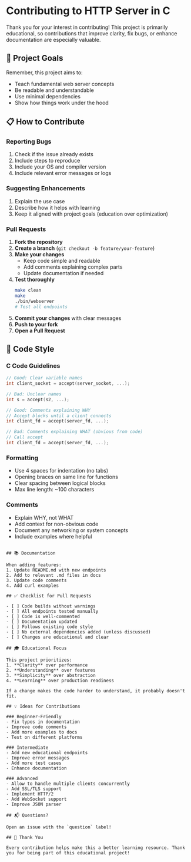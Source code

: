 # Contributing to HTTP Server in C

Thank you for your interest in contributing! This project is primarily educational, so contributions that improve clarity, fix bugs, or enhance documentation are especially valuable.

## 🎯 Project Goals

Remember, this project aims to:
- Teach fundamental web server concepts
- Be readable and understandable
- Use minimal dependencies
- Show how things work under the hood

## 📋 How to Contribute

### Reporting Bugs

1. Check if the issue already exists
2. Include steps to reproduce
3. Include your OS and compiler version
4. Include relevant error messages or logs

### Suggesting Enhancements

1. Explain the use case
2. Describe how it helps with learning
3. Keep it aligned with project goals (education over optimization)

### Pull Requests

1. **Fork the repository**
2. **Create a branch** (`git checkout -b feature/your-feature`)
3. **Make your changes**
   - Keep code simple and readable
   - Add comments explaining complex parts
   - Update documentation if needed
4. **Test thoroughly**
   ```bash
   make clean
   make
   ./bin/webserver
   # Test all endpoints
   ```
5. **Commit your changes** with clear messages
6. **Push to your fork**
7. **Open a Pull Request**

## 📝 Code Style

### C Code Guidelines

```c
// Good: Clear variable names
int client_socket = accept(server_socket, ...);

// Bad: Unclear names
int s = accept(s2, ...);

// Good: Comments explaining WHY
// Accept blocks until a client connects
int client_fd = accept(server_fd, ...);

// Bad: Comments explaining WHAT (obvious from code)
// Call accept
int client_fd = accept(server_fd, ...);
```

### Formatting
- Use 4 spaces for indentation (no tabs)
- Opening braces on same line for functions
- Clear spacing between logical blocks
- Max line length: ~100 characters

### Comments
- Explain WHY, not WHAT
- Add context for non-obvious code
- Document any networking or system concepts
- Include examples where helpful
 
```

## 📚 Documentation

When adding features:
1. Update README.md with new endpoints
2. Add to relevant .md files in docs
3. Update code comments
4. Add curl examples

## ✅ Checklist for Pull Requests

- [ ] Code builds without warnings
- [ ] All endpoints tested manually
- [ ] Code is well-commented
- [ ] Documentation updated
- [ ] Follows existing code style
- [ ] No external dependencies added (unless discussed)
- [ ] Changes are educational and clear

## 🎓 Educational Focus

This project prioritizes:
1. **Clarity** over performance
2. **Understanding** over features
3. **Simplicity** over abstraction
4. **Learning** over production readiness

If a change makes the code harder to understand, it probably doesn't fit.

## 💡 Ideas for Contributions

### Beginner-Friendly
- Fix typos in documentation
- Improve code comments
- Add more examples to docs
- Test on different platforms

### Intermediate
- Add new educational endpoints
- Improve error messages
- Add more test cases
- Enhance documentation

### Advanced
- Allow to handle multiple clients concurrently
- Add SSL/TLS support
- Implement HTTP/2
- Add WebSocket support
- Improve JSON parser

## 📬 Questions?

Open an issue with the `question` label!

## 🙏 Thank You

Every contribution helps make this a better learning resource. Thank you for being part of this educational project!